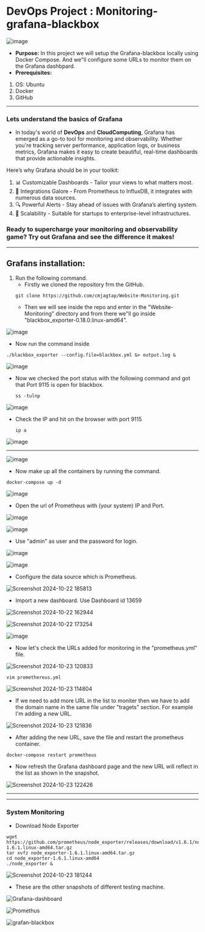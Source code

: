 # DevOps Project : Monitoring-grafana-blackbox
![image](https://github.com/user-attachments/assets/ce2141ef-d435-4302-878a-27e6a32c8c0b)

* **Purpose:** In this project we will setup the Grafana-blackbox locally using Docker Compose. And we"ll configure some URLs to monitor them on the Grafana dashbpard.
* **Prerequisites:**
1. OS: Ubuntu
2. Docker
3. GitHub 
----------------
### Lets understand the basics of Grafana
* In today's world of **DevOps** and **CloudComputing**, Grafana has emerged as a go-to tool for monitoring and observability. Whether you're tracking server performance, application logs, or business metrics, Grafana makes it easy to create beautiful, real-time dashboards that provide actionable insights.

Here’s why Grafana should be in your toolkit: 
1. 📊 Customizable Dashboards - Tailor your views to what matters most. 
2. 🔗 Integrations Galore - From Prometheus to InfluxDB, it integrates with numerous data sources. 
3. 🔍 Powerful Alerts - Stay ahead of issues with Grafana’s alerting system. 
4. 🚀 Scalability - Suitable for startups to enterprise-level infrastructures.

### Ready to supercharge your monitoring and observability game? Try out Grafana and see the difference it makes!
---------------
## Grafans installation:
1. Run the following command.
   * Firstly we cloned the repository frm the GitHub.
   ```
   git clone https://github.com/cmjagtap/Website-Monitoring.git
   ```
   * Then we will see inside the repo and enter in the "Website-Monitoring" directory and from there we"ll go inside "blackbox_exporter-0.18.0.linux-amd64".
     
![image](https://github.com/user-attachments/assets/d4efd131-59f9-4c66-ad1d-bd5d801af885)

   * Now run the command inside 

   ```
   ./blackbox_exporter --config.file=blackbox.yml &> output.log &
   ```
![image](https://github.com/user-attachments/assets/c90334aa-0bd0-4347-9a82-50e969a779f5)

 * Now we checked the port status with the following command and got that Port 9115 is open for blackbox.
   ```
   ss -tulnp
   ```
   
![image](https://github.com/user-attachments/assets/6c4f553a-5950-4b10-b659-3f999a6a8ae7)

* Check the IP and hit on the browser with port 9115
  ```
  ip a
  ```

![image](https://github.com/user-attachments/assets/b2d4bdb5-165b-42c8-b036-b11c94fe007d)



---------------
![image](https://github.com/user-attachments/assets/788940ed-9e8c-492c-a8ff-9d46ad805a49)

* Now make up all the containers by running the command.
```
docker-compose up -d
```
![image](https://github.com/user-attachments/assets/58b1eb05-7b19-4f45-a504-4780e1c8d793)

* Open the url of Prometheus with (your system) IP and Port.
  

![image](https://github.com/user-attachments/assets/59f76294-2ed9-422d-99a8-dbf2bf2fbeca)


![image](https://github.com/user-attachments/assets/f9502341-7bc9-4a85-a43b-0e16f8e94625)

* Use "admin" as user and the password for login.

![image](https://github.com/user-attachments/assets/459ab1c9-3feb-4dba-922a-a250c8572576)

![image](https://github.com/user-attachments/assets/5cd33562-550e-4474-9fce-b3473dd2ca79)

* Configure the data source which is Prometheus.

![Screenshot 2024-10-22 185813](https://github.com/user-attachments/assets/74e61dfa-911e-4ef6-9982-a1a4062ce068)


* Import a new dashboard. Use Dashboard id 13659
  
![Screenshot 2024-10-22 162944](https://github.com/user-attachments/assets/1d4fe4d3-7087-429f-b3d6-1bcae862ab3b)


![Screenshot 2024-10-22 173254](https://github.com/user-attachments/assets/7eadecb0-5ab3-408a-9a90-b07bac79f1d9)


![image](https://github.com/user-attachments/assets/b0ffc259-cdd1-4ccb-af57-8cd3c5f61275)

* Now let's check the URLs added for monitoring in the "prometheus.yml" file.

![Screenshot 2024-10-23 120833](https://github.com/user-attachments/assets/62e34d36-7278-4bff-a6a5-74387c738858)

```
vim promethereus.yml
```

![Screenshot 2024-10-23 114804](https://github.com/user-attachments/assets/b610f7c8-e734-4c10-8ff8-0e7acacda533)

* If we need to add more URL in the list to moniter then we have to add the domain name in the same file under "tragets" section. For example I'm adding a new URL.

![Screenshot 2024-10-23 121836](https://github.com/user-attachments/assets/1123b82e-11d2-4727-b0d2-33fbf51b3311)

* After adding the new URL, save the file and restart the prometheus container.

```
docker-compose restart prometheus
```
* Now refresh the Grafana dashboard page and the new URL will reflect in the list as shown in the snapshot.

![Screenshot 2024-10-23 122426](https://github.com/user-attachments/assets/2c3d48b3-a703-44ac-936f-818babdcffb3)







---------------------
---------------------

### System Monitoring

* Download Node Exporter

```
wget https://github.com/prometheus/node_exporter/releases/download/v1.6.1/node_exporter-1.6.1.linux-amd64.tar.gz
tar xvfz node_exporter-1.6.1.linux-amd64.tar.gz
cd node_exporter-1.6.1.linux-amd64
./node_exporter &
```

![Screenshot 2024-10-23 181244](https://github.com/user-attachments/assets/1db0994a-9c27-4299-aa4f-07ca9c427b25)


* These are the other snapshots of different testing machine.

![Grafana-dashboard](https://github.com/user-attachments/assets/5c89ab28-9c5d-4a8d-aeb0-d00f306931ff)

![Promethus](https://github.com/user-attachments/assets/1a6cc78c-a4cc-4df7-a51c-3293ae4c7e6e)

![grafan-blackbox](https://github.com/user-attachments/assets/6988c6e8-8eed-42e9-80a7-3e8247e884b3)







